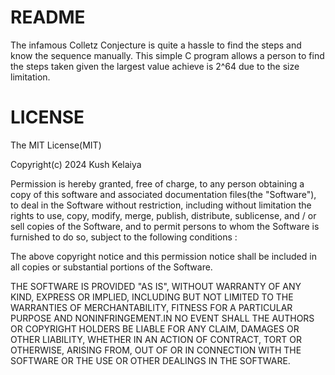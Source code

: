 # README
The infamous Colletz Conjecture is quite a hassle to find the steps and know the sequence manually. This simple C program allows a person to find the steps taken given the largest value achieve is 2^64 due to the size limitation.

# LICENSE

The MIT License(MIT)

Copyright(c) 2024 Kush Kelaiya

Permission is hereby granted,
free of charge, to any person obtaining a copy of this software and associated documentation files(the "Software"),
to deal in the Software without restriction, including without limitation the rights to use, copy, modify, merge, publish, distribute, sublicense,
and / or sell copies of the Software, and to permit persons to whom the Software is furnished to do so, subject to the following conditions :

The above copyright notice and this permission notice shall be included in all copies
or
substantial portions of the Software.

THE SOFTWARE IS PROVIDED "AS IS",
WITHOUT WARRANTY OF ANY KIND, EXPRESS OR IMPLIED, INCLUDING BUT NOT LIMITED TO THE WARRANTIES OF MERCHANTABILITY,
FITNESS FOR A PARTICULAR PURPOSE AND NONINFRINGEMENT.IN NO EVENT SHALL THE
AUTHORS OR COPYRIGHT HOLDERS BE LIABLE FOR ANY CLAIM,
DAMAGES OR OTHER
LIABILITY,
WHETHER IN AN ACTION OF CONTRACT, TORT OR OTHERWISE, ARISING FROM, OUT OF OR IN CONNECTION WITH THE SOFTWARE OR THE USE OR OTHER DEALINGS IN THE SOFTWARE.